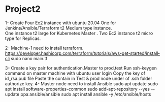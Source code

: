 # Project2
1- Create Four  Ec2 instance with ubuntu 20.04
   One for Jenkins/Ansible/Terraform t2 Medium type instance.  
   One instance t2 large for Kubernetes Master .
   Two  Ec2 instance t2 micro type for Replicas.
   
2- Machine-1 need to install terraform.
   https://developer.hashicorp.com/terraform/tutorials/aws-get-started/install-cli
   sudo nano main.tf
   

3- Create a key pair for authentication.Master to prod,test
   Run ssh-keygen command on master machine with ubuntu user login
   Copy the key of id_rsa.pub file 
   Paste the contain in Test & prod node under of .ssh folder authorize key.
4- Master node need to install Ansible 
   sudo apt update
   sudo apt install software-properties-common
   sudo add-apt-repository --yes --update ppa:ansible/ansible
   sudo apt install ansible -y
   /etc/ansible/hosts       
